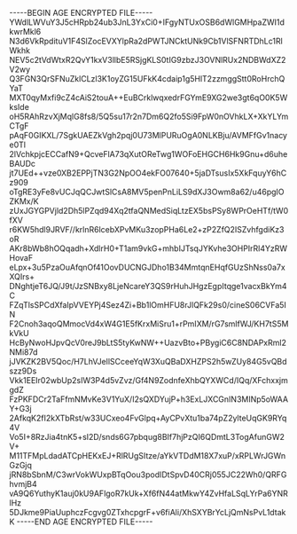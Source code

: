 -----BEGIN AGE ENCRYPTED FILE-----
YWdlLWVuY3J5cHRpb24ub3JnL3YxCi0+IFgyNTUxOSB6dWlGMHpaZWI1dkwrMkl6
N3d6VkRpdituV1F4SlZocEVXYlpRa2dPWTJNCktUNk9Cb1VlSFNRTDhLc1RlWkhk
NEV5c2tVdWtxR2QvY1kxV3llbE5RSjgKLS0tIG9zbzJ3OVNlRUx2NDBWdXZ2V2wy
Q3FGN3QrSFNuZklCLzl3K1oyZG15UFkK4cdaip1g5HlT2zzmggStt0RoHrchQYaT
MXT0qyMxfi9cZ4cAiS2touA++EuBCrklwqxedrFGYmE9XG2we3gt6qO0K5WksIde
oH5RAhRzvXjMqlG8fs8/5Q5su17r2n7Dm6Q2fo5Si9FpW0nOVhkLX+XkYLYmCTgF
pAqF0GIKXL/7SgkUAEZkVgh2pqj0U73MlPURuOgA0NLKBju/AVMFfGv1nacye0Tl
2lVchkpjcECCafN9+QcveFlA73qXutOReTwg1WOFoEHGCH6Hk9Gnu+d6uheBAUDc
jt7UEd++vze0XB2EPPjTN3G2NpOO4ekFO07640+5jaDTsusIx5XkFquyY6hCz909
oTgRE3yFe8vUCJqQCJwtSlCsA8MV5penPnLiLS9dXJ3Owm8a62/u46pgIOZKMx/K
zUxJGYGPVjld2Dh5lPZqd94Xq2tfaQNMedSiqLtzEX5bsPSy8WPrOeHTf/tW0fXV
r6KW5hdl9JRVF//krlnR6lcebXPvMKu3zopPHa6Le2+zP2ZfQ2ISZvhfgdiKz3oR
AKr8bWb8hOQqadh+XdlrH0+T1am9vkG+mhbIJTsqJYKvhe3OHPIrRl4YzRWHovaF
eLpx+3u5PzaOuAfqnOf41OovDUCNGJDho1B34MmtqnEHqfGUzShNss0a7xXQIrs+
DNghtjeT6JQ/J9t/JzSNBxy8LjeNcareY3QS9rHuhJHgzEgpItqge1vacxBkYm4C
FZqTlsSPCdXfaIpVVEYPj4Sez4Zi+Bb1lOmHFU8rJlQFk29s0/cineS06CVFa5IN
F2Cnoh3aqoQMmocVd4xW4G1E5fKrxMiSru1+rPmIXM/rG7smlfWJ/KH7tS5MkVkU
HcByNwoHJpvQcV0reJ9bLtS5tyKwNW++UazvBto+PBygiC6C8NDAPxRml2NMi87d
jJVKZK2BV5Qoc/H7LhVJellSCceeYqW3XuQBaDXHZPS2h5wZUy84G5vQBdszz9Ds
Vkk1EEIr02wbUp2sIW3P4d5vZvz/Gf4N9ZodnfeXhbQYXWCd/IQq/XFchxxjmgdZ
FzPKFDCr2TaFfmNMvKe3V1YuX/I2sQXDYujP+h3ExLJXCGnIN3MINp5oWAAY+G3j
2AfkqK2fI2kXTbRst/w33UCxeo4FvGlpq+AyCPvXtu1ba74pZ2ylteUqGK9RYq4V
Vo5I+8RzJia4tnK5+sI2D/snds6G7pbqug8BIf7hjPzQI6QDmtL3TogAfunGW2V+
M11TFMpLdadATCpHEKxEJ+RlRUgSItze/aYkVTDdM18X7xuP/xRPLWrJGWnGzGjq
jRN8bSbnM/C3wrVokWUxpBTqOou3podIDtSpvD40CRj055JC22Wh0/QRFGhvmjB4
vA9Q6YuthyK1auj0kU9AFlgoR7kUk+Xf6fN44atMkwY4ZvHfaLSqLYrPa6YNRlHz
5DJkme9PiaUuphczFcgvg0ZTxhcpgrF+v6fiAli/XhSXYBrYcLjQmNsPvL1dtakK
-----END AGE ENCRYPTED FILE-----
